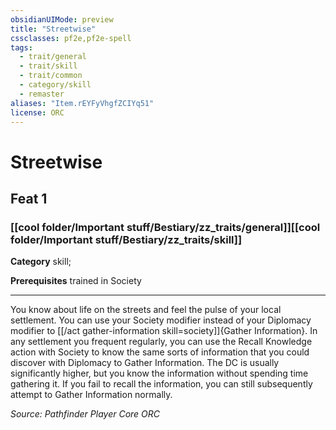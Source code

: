 ```yaml
---
obsidianUIMode: preview
title: "Streetwise"
cssclasses: pf2e,pf2e-spell
tags:
  - trait/general
  - trait/skill
  - trait/common
  - category/skill
  - remaster
aliases: "Item.rEYFyVhgfZCIYq51"
license: ORC
---
```

# Streetwise
## Feat 1
### [[cool folder/Important stuff/Bestiary/zz_traits/general]][[cool folder/Important stuff/Bestiary/zz_traits/skill]]

**Category** skill; 



**Prerequisites** trained in Society
* * *
You know about life on the streets and feel the pulse of your local settlement. You can use your Society modifier instead of your Diplomacy modifier to [[/act gather-information skill=society]]{Gather Information}. In any settlement you frequent regularly, you can use the Recall Knowledge action with Society to know the same sorts of information that you could discover with Diplomacy to Gather Information. The DC is usually significantly higher, but you know the information without spending time gathering it. If you fail to recall the information, you can still subsequently attempt to Gather Information normally.

*Source: Pathfinder Player Core*
*ORC*